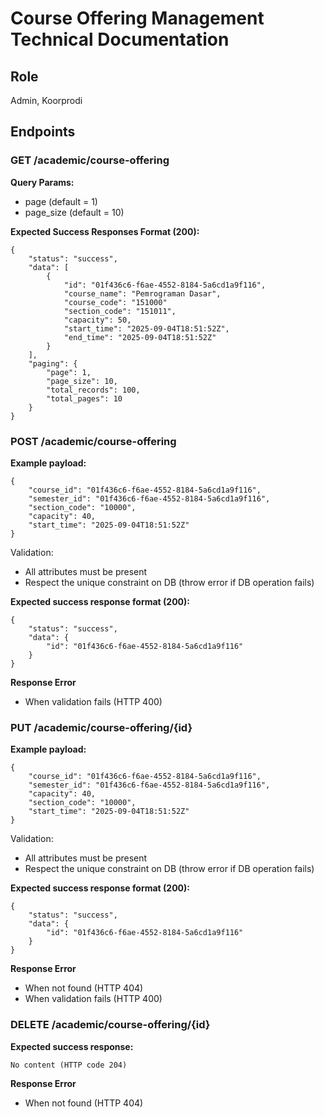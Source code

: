 # Course Offering Management Technical Documentation

## Role

Admin, Koorprodi

## Endpoints

### GET /academic/course-offering

**Query Params:**

- page (default = 1)
- page_size (default = 10)

**Expected Success Responses Format (200):**

```
{
    "status": "success",
    "data": [
        {
            "id": "01f436c6-f6ae-4552-8184-5a6cd1a9f116",
            "course_name": "Pemrograman Dasar",
            "course_code": "151000"
            "section_code": "151011",
            "capacity": 50,
            "start_time": "2025-09-04T18:51:52Z",
            "end_time": "2025-09-04T18:51:52Z"
        }
    ],
    "paging": {
        "page": 1,
        "page_size": 10,
        "total_records": 100,
        "total_pages": 10
    }
}
```

### POST /academic/course-offering

**Example payload:**

```
{
    "course_id": "01f436c6-f6ae-4552-8184-5a6cd1a9f116",
    "semester_id": "01f436c6-f6ae-4552-8184-5a6cd1a9f116",
    "section_code": "10000",
    "capacity": 40,
    "start_time": "2025-09-04T18:51:52Z"
}
```

Validation:

- All attributes must be present
- Respect the unique constraint on DB (throw error if DB operation fails)

**Expected success response format (200):**

```
{
    "status": "success",
    "data": {
        "id": "01f436c6-f6ae-4552-8184-5a6cd1a9f116"
    }
}
```

**Response Error**

- When validation fails (HTTP 400)

### PUT /academic/course-offering/{id}

**Example payload:**

```
{
    "course_id": "01f436c6-f6ae-4552-8184-5a6cd1a9f116",
    "semester_id": "01f436c6-f6ae-4552-8184-5a6cd1a9f116",
    "capacity": 40,
    "section_code": "10000",
    "start_time": "2025-09-04T18:51:52Z"
}
```

Validation:

- All attributes must be present
- Respect the unique constraint on DB (throw error if DB operation fails)

**Expected success response format (200):**

```
{
    "status": "success",
    "data": {
        "id": "01f436c6-f6ae-4552-8184-5a6cd1a9f116"
    }
}
```

**Response Error**

- When not found (HTTP 404)
- When validation fails (HTTP 400)

### DELETE /academic/course-offering/{id}

**Expected success response:**

```
No content (HTTP code 204)
```

**Response Error**

- When not found (HTTP 404)
